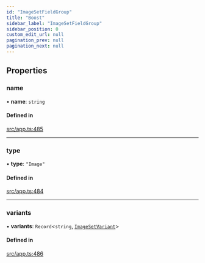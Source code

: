 ```yaml
---
id: "ImageSetFieldGroup"
title: "Boost"
sidebar_label: "ImageSetFieldGroup"
sidebar_position: 0
custom_edit_url: null
pagination_prev: null
pagination_next: null
---
```


## Properties

### name

• **name**: `string`

#### Defined in

[src/app.ts:485](https://github.com/yolmio/boost/blob/5cada48/src/app.ts#L485)

___

### type

• **type**: ``"Image"``

#### Defined in

[src/app.ts:484](https://github.com/yolmio/boost/blob/5cada48/src/app.ts#L484)

___

### variants

• **variants**: `Record`<`string`, [`ImageSetVariant`](ImageSetVariant.md)\>

#### Defined in

[src/app.ts:486](https://github.com/yolmio/boost/blob/5cada48/src/app.ts#L486)
